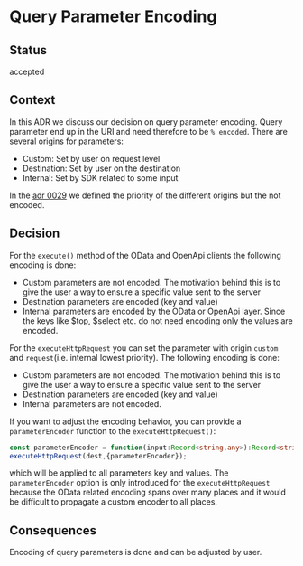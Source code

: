 # Query Parameter Encoding

## Status

accepted

## Context

In this ADR we discuss our decision on query parameter encoding.
Query parameter end up in the URI and need therefore to be `% encoded`.
There are several origins for parameters:

- Custom: Set by user on request level
- Destination: Set by user on the destination
- Internal: Set by SDK related to some input

In the [adr 0029](./0029-custome-header-handling.md) we defined the priority of the different origins but the not encoded.

## Decision

For the `execute()` method of the OData and OpenApi clients the following encoding is done:

- Custom parameters are not encoded. The motivation behind this is to give the user a way to ensure a specific value sent to the server
- Destination parameters are encoded (key and value)
- Internal parameters are encoded by the OData or OpenApi layer.
  Since the keys like $top, $select etc. do not need encoding only the values are encoded.

For the `executeHttpRequest` you can set the parameter with origin `custom` and `request`(i.e. internal lowest priority).
The following encoding is done:

- Custom parameters are not encoded. The motivation behind this is to give the user a way to ensure a specific value sent to the server
- Destination parameters are encoded (key and value)
- Internal parameters are not encoded.

If you want to adjust the encoding behavior, you can provide a `parameterEncoder` function to the `executeHttpRequest()`:

```ts
const parameterEncoder = function(input:Record<string,any>):Record<string,any>{//your implementation}
executeHttpRequest(dest,{parameterEncoder});
```

which will be applied to all parameters key and values.
The `parameterEncoder` option is only introduced for the `executeHttpRequest` because the OData related encoding spans over many places and it would be difficult to propagate a custom encoder to all places.

## Consequences

Encoding of query parameters is done and can be adjusted by user.
